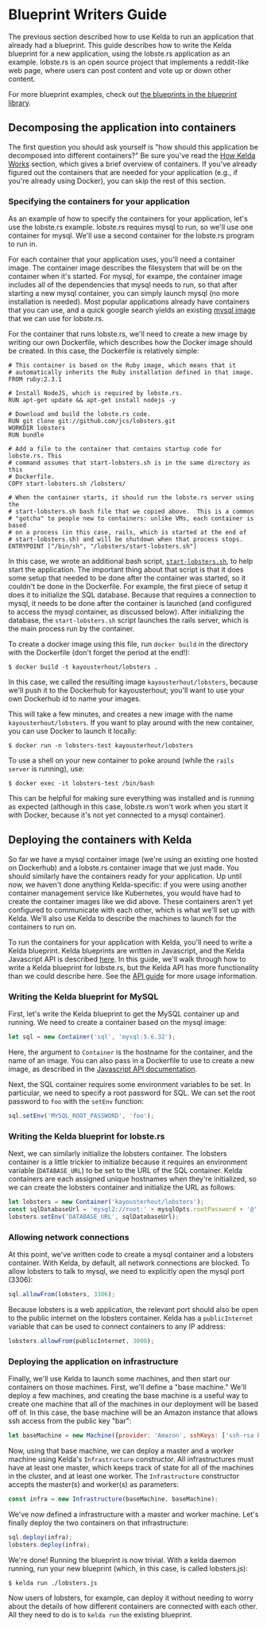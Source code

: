 # Blueprint Writers Guide

The previous section described how to use Kelda to run an application that
already had a blueprint. This guide describes how to write the Kelda
blueprint for a new application, using the lobste.rs application as an example.
lobste.rs is an open source project that implements a reddit-like web page,
where users can post content and vote up or down other content.

For more blueprint examples, check out [the blueprints in the blueprint
library](#blueprint-library).

## Decomposing the application into containers

The first question you should ask yourself is "how should this application be
decomposed into different containers?"  Be sure you've read the [How Kelda
Works](#how-kelda-works) section, which gives a brief overview of containers.
If you've already figured out the containers that are needed for your
application (e.g., if you're already using Docker), you can skip the rest of
this section.

### Specifying the containers for your application

As an example of how to specify the containers for your application, let's use
the lobste.rs example.  lobste.rs requires mysql to run, so we'll use one
container for mysql.  We'll use a second container for the lobste.rs program to
run in.

For each container that your application uses, you'll need a container image.
The container image describes the filesystem that will be on the container when
it's started.  For mysql, for exampe, the container image includes all of the
dependencies that mysql needs to run, so that after starting a new mysql
container, you can simply launch mysql (no more installation is needed).  Most
popular applications already have containers that you can use, and a quick
google search yields an existing [mysql image](https://hub.docker.com/_/mysql/)
that we can use for lobste.rs.

For the container that runs lobste.rs, we'll need to create a new image by
writing our own Dockerfile, which describes how the Docker image should be
created.  In this case, the Dockerfile is relatively simple:

```docker
# This container is based on the Ruby image, which means that it
# automatically inherits the Ruby installation defined in that image.
FROM ruby:2.3.1

# Install NodeJS, which is required by lobste.rs.
RUN apt-get update && apt-get install nodejs -y

# Download and build the lobste.rs code.
RUN git clone git://github.com/jcs/lobsters.git
WORKDIR lobsters
RUN bundle

# Add a file to the container that contains startup code for lobste.rs. This
# command assumes that start-lobsters.sh is in the same directory as this
# Dockerfile.
COPY start-lobsters.sh /lobsters/

# When the container starts, it should run the lobste.rs server using the
# start-lobsters.sh bash file that we copied above.  This is a common
# "gotcha" to people new to containers: unlike VMs, each container is based
# on a process (in this case, rails, which is started at the end of
# start-lobsters.sh) and will be shutdown when that process stops.
ENTRYPOINT ["/bin/sh", "/lobsters/start-lobsters.sh"]
```

In this case, we wrote an additional bash script, [`start-lobsters.sh`](), to
help start the application.  The important thing about that script is that it
does some setup that needed to be done after the container was started, so it
couldn't be done in the Dockerfile.  For example, the first piece of setup it
does it to initialize the SQL database.  Because that requires a connection to
mysql, it needs to be done after the container is launched (and configured to
access the mysql container, as discussed below).  After initializing the
database, the `start-lobsters.sh` script launches the rails server, which is the
main process run by the container.

To create a docker image using this file, run `docker build` in the directory
with the Dockerfile (don't forget the period at the end!):

```console
$ docker build -t kayousterhout/lobsters .
```
    
In this case, we called the resulting image `kayousterhout/lobsters`, because
we'll push it to the Dockerhub for kayousterhout; you'll want to use your own
Dockerhub id to name your images.

This will take a few minutes, and creates a new image with the name
`kayousterhout/lobsters`.  If you want to play around with the new container,
you can use Docker to launch it locally:

```console
$ docker run -n lobsters-test kayousterhout/lobsters
```
    
To use a shell on your new container to poke around (while the `rails server` is
running), use:

```console
$ docker exec -it lobsters-test /bin/bash
```
    
This can be helpful for making sure everything was installed and is running as
expected (although in this case, lobste.rs won't work when you start it with
Docker, because it's not yet connected to a mysql container).

## Deploying the containers with Kelda

So far we have a mysql container image (we're using an existing one hosted on
Dockerhub) and a lobste.rs container image that we just made.  You should
similarly have the containers ready for your application.  Up until now, we
haven't done anything Kelda-specific: if you were using another container
management service like Kubernetes, you would have had to create the container
images like we did above.  These containers aren't yet configured to communicate
with each other, which is what we'll set up with Kelda.  We'll also use Kelda to
describe the machines to launch for the containers to run on.

To run the containers for your application with Kelda, you'll need to write a
Kelda blueprint.  Kelda blueprints are written in Javascript, and the Kelda
Javascript API
is described [here](http://docs.kelda.io/#kelda-js-api-documentation).  In this
guide, we'll walk through how to write a Kelda blueprint for lobste.rs, but the
Kelda API has more functionality than we could describe here.  See the [API
guide](http://docs.kelda.io/#kelda-js-api-documentation) for more usage
information.

### Writing the Kelda blueprint for MySQL

First, let's write the Kelda blueprint to get the MySQL container up and running.  We
need to create a container based on the mysql image:

```javascript
let sql = new Container('sql', 'mysql:5.6.32');
```
    
Here, the argument to `Container` is the hostname for the container, and the
name of an image.  You can also pass in a Dockerfile to use to create a new
image, as described in the [Javascript API
documentation](http://docs.kelda.io/#kelda-js-api-documentation).

Next, the SQL container requires some environment variables to be set.  In
particular, we need to specify a root password for SQL.  We can set the root
password to `foo` with the `setEnv` function:

```javascript
sql.setEnv('MYSQL_ROOT_PASSWORD', 'foo');
```

### Writing the Kelda blueprint for lobste.rs

Next, we can similarly initialize the lobsters container.  The lobsters container is
a little trickier to initialize because it requires an environment variable
(`DATABASE_URL`) to be set to the URL of the SQL container.  Kelda containers
are each assigned unique hostnames when they're initialized, so we can create
the lobsters container and initialize the URL as follows:

```javascript
let lobsters = new Container('kayousterhout/lobsters');
const sqlDatabaseUrl = 'mysql2://root:' + mysqlOpts.rootPassword + '@' + sqlContainer.getHostname() + ':3306/lobsters';
lobsters.setEnv('DATABASE_URL', sqlDatabaseUrl);
```

### Allowing network connections
    
At this point, we've written code to create a mysql container and a lobsters
container.  With Kelda, by default, all network connections are blocked.  To allow
lobsters to talk to mysql, we need to explicitly open the mysql port (3306):

```javascript
sql.allowFrom(lobsters, 3306);
```
    
Because lobsters is a web application, the relevant port should also be open to
the public internet on the lobsters container.  Kelda has a `publicInternet`
variable that can be used to connect containers to any IP address:

```javascript
lobsters.allowFrom(publicInternet, 3000);
```
    
### Deploying the application on infrastructure

Finally, we'll use Kelda to launch some machines, and then start our containers on
those machines.  First, we'll define a "base machine."  We'll deploy a few
machines, and creating the base machine is a useful way to create one machine
that all of the machines in our deployment will be based off of.  In this case,
the base machine will be an Amazon instance that allows ssh access from the
public key "bar":

```javascript
let baseMachine = new Machine({provider: 'Amazon', sshKeys: ['ssh-rsa bar']});
```
    
Now, using that base machine, we can deploy a master and a worker machine using
Kelda's `Infrastructure` constructor.  All infrastructures must have at least
one master, which keeps track of state for all of the machines in the cluster,
and at least one worker. The `Infrastructure` constructor accepts the master(s)
and worker(s) as parameters:

```javascript
const infra = new Infrastructure(baseMachine, baseMachine);
```

We've now defined a infrastructure with a master and worker machine.  Let's
finally deploy the two containers on that infrastructure:

```javascript
sql.deploy(infra);
lobsters.deploy(infra);
```
    
We're done!  Running the blueprint is now trivial.  With a kelda daemon running, run
your new blueprint (which, in this case, is called lobsters.js):

```console
$ kelda run ./lobsters.js
```
    
Now users of lobsters, for example, can deploy it without needing to worry about
the details of how different containers are connected with each other.  All they
need to do is to `kelda run` the existing blueprint.
